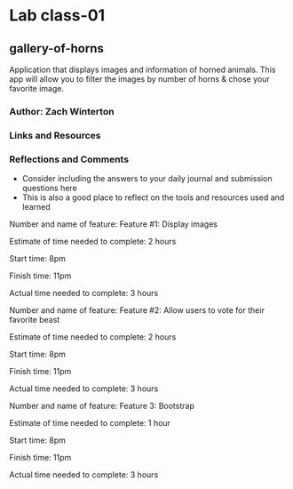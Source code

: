 # Lab class-01

## gallery-of-horns
Application that displays images and information of horned animals. This app will allow you to filter the images by number of horns & chose your favorite image.


### Author: Zach Winterton



### Links and Resources


### Reflections and Comments
* Consider including the answers to your daily journal and submission questions here
* This is also a good place to reflect on the tools and resources used and learned


Number and name of feature: Feature #1: Display images

Estimate of time needed to complete: 2 hours

Start time: 8pm

Finish time: 11pm

Actual time needed to complete: 3 hours


Number and name of feature: Feature #2: Allow users to vote for their favorite beast

Estimate of time needed to complete: 2 hours

Start time: 8pm

Finish time: 11pm

Actual time needed to complete: 3 hours


Number and name of feature: Feature 3: Bootstrap

Estimate of time needed to complete: 1 hour

Start time: 8pm

Finish time: 11pm

Actual time needed to complete: 3 hours
